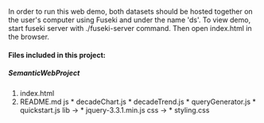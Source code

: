 In order to run this web demo, both datasets should be hosted together on the user's computer using Fuseki and under the name 'ds'. To view demo, start fuseki server with ./fuseki-server command. Then open index.html in the browser.

#### Files included in this project:

##### SemanticWebProject
  1. index.html 
  2. README.md
  js 
    * decadeChart.js
    * decadeTrend.js
    * queryGenerator.js
    * quickstart.js
  lib -> 
    * jquery-3.3.1.min.js
  css ->
    * styling.css

